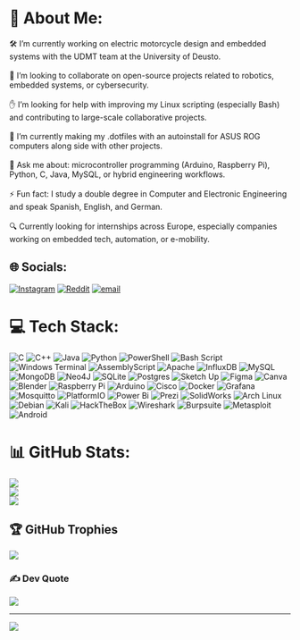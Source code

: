 # 💫 About Me:
🛠️ I’m currently working on electric motorcycle design and embedded systems with the UDMT team at the University of Deusto.<br><br>🤝 I’m looking to collaborate on open-source projects related to robotics, embedded systems, or cybersecurity.<br><br>✋ I’m looking for help with improving my Linux scripting (especially Bash) and contributing to large-scale collaborative projects.<br><br>🌱 I’m currently making my .dotfiles with an autoinstall for ASUS ROG computers along side with other projects.<br><br>💬 Ask me about: microcontroller programming (Arduino, Raspberry Pi), Python, C, Java, MySQL, or hybrid engineering workflows.<br><br>⚡ Fun fact: I study a double degree in Computer and Electronic Engineering and speak Spanish, English, and German.<br><br>🔍 Currently looking for internships across Europe, especially companies working on embedded tech, automation, or e-mobility.


## 🌐 Socials:
[![Instagram](https://img.shields.io/badge/Instagram-%23E4405F.svg?logo=Instagram&logoColor=white)](https://instagram.com/_cpe3_) [![Reddit](https://img.shields.io/badge/Reddit-%23FF4500.svg?logo=Reddit&logoColor=white)](https://reddit.com/user/Ordinary-Barnacle793) [![email](https://img.shields.io/badge/Email-D14836?logo=gmail&logoColor=white)](mailto:carlos.pena@opendeusto.es) 

# 💻 Tech Stack:
![C](https://img.shields.io/badge/c-%2300599C.svg?style=for-the-badge&logo=c&logoColor=white) ![C++](https://img.shields.io/badge/c++-%2300599C.svg?style=for-the-badge&logo=c%2B%2B&logoColor=white) ![Java](https://img.shields.io/badge/java-%23ED8B00.svg?style=for-the-badge&logo=openjdk&logoColor=white) ![Python](https://img.shields.io/badge/python-3670A0?style=for-the-badge&logo=python&logoColor=ffdd54) ![PowerShell](https://img.shields.io/badge/PowerShell-%235391FE.svg?style=for-the-badge&logo=powershell&logoColor=white) ![Bash Script](https://img.shields.io/badge/bash_script-%23121011.svg?style=for-the-badge&logo=gnu-bash&logoColor=white) ![Windows Terminal](https://img.shields.io/badge/Windows%20Terminal-%234D4D4D.svg?style=for-the-badge&logo=windows-terminal&logoColor=white) ![AssemblyScript](https://img.shields.io/badge/assembly%20script-%23000000.svg?style=for-the-badge&logo=assemblyscript&logoColor=white) ![Apache](https://img.shields.io/badge/apache-%23D42029.svg?style=for-the-badge&logo=apache&logoColor=white) ![InfluxDB](https://img.shields.io/badge/InfluxDB-22ADF6?style=for-the-badge&logo=InfluxDB&logoColor=white) ![MySQL](https://img.shields.io/badge/mysql-4479A1.svg?style=for-the-badge&logo=mysql&logoColor=white) ![MongoDB](https://img.shields.io/badge/MongoDB-%234ea94b.svg?style=for-the-badge&logo=mongodb&logoColor=white) ![Neo4J](https://img.shields.io/badge/Neo4j-008CC1?style=for-the-badge&logo=neo4j&logoColor=white) ![SQLite](https://img.shields.io/badge/sqlite-%2307405e.svg?style=for-the-badge&logo=sqlite&logoColor=white) ![Postgres](https://img.shields.io/badge/postgres-%23316192.svg?style=for-the-badge&logo=postgresql&logoColor=white) ![Sketch Up](https://img.shields.io/badge/SketchUp-005F9E?style=for-the-badge&logo=sketchup&logoColor=white) ![Figma](https://img.shields.io/badge/figma-%23F24E1E.svg?style=for-the-badge&logo=figma&logoColor=white) ![Canva](https://img.shields.io/badge/Canva-%2300C4CC.svg?style=for-the-badge&logo=Canva&logoColor=white) ![Blender](https://img.shields.io/badge/blender-%23F5792A.svg?style=for-the-badge&logo=blender&logoColor=white) ![Raspberry Pi](https://img.shields.io/badge/-Raspberry_Pi-C51A4A?style=for-the-badge&logo=Raspberry-Pi) ![Arduino](https://img.shields.io/badge/-Arduino-00979D?style=for-the-badge&logo=Arduino&logoColor=white) ![Cisco](https://img.shields.io/badge/cisco-%23049fd9.svg?style=for-the-badge&logo=cisco&logoColor=black) ![Docker](https://img.shields.io/badge/docker-%230db7ed.svg?style=for-the-badge&logo=docker&logoColor=white) ![Grafana](https://img.shields.io/badge/grafana-%23F46800.svg?style=for-the-badge&logo=grafana&logoColor=white) ![Mosquitto](https://img.shields.io/badge/mosquitto-%233C5280.svg?style=for-the-badge&logo=eclipsemosquitto&logoColor=white) ![PlatformIO](https://img.shields.io/badge/PlatformIO-%23222.svg?style=for-the-badge&logo=platformio&logoColor=%23f5822a) ![Power Bi](https://img.shields.io/badge/power_bi-F2C811?style=for-the-badge&logo=powerbi&logoColor=black) ![Prezi](https://img.shields.io/badge/Prezi-%23000000.svg?style=for-the-badge&logo=Prezi&logoColor=white) ![SolidWorks](https://img.shields.io/badge/solidworks-005386?style=for-the-badge&logo=dassaultsystemes&logoColor=white) ![Arch Linux](https://img.shields.io/badge/Arch_Linux-1793D1?style=for-the-badge&logo=arch-linux&logoColor=white) ![Debian](	https://img.shields.io/badge/Debian-A81D33?style=for-the-badge&logo=debian&logoColor=white) ![Kali](	https://img.shields.io/badge/Kali_Linux-557C94?style=for-the-badge&logo=kali-linux&logoColor=white) ![HackTheBox](	https://img.shields.io/badge/HackTheBox-111927?style=for-the-badge&logo=Hack%20The%20Box&logoColor=9FEF00) ![Wireshark](https://img.shields.io/badge/Wireshark-1679A7?style=for-the-badge&logo=Wireshark&logoColor=white) ![Burpsuite](https://img.shields.io/badge/burpsuite-FF6633?style=for-the-badge&logo=burpsuite&logoColor=white) ![Metasploit](https://img.shields.io/badge/metasploit-2596CD?style=for-the-badge&logo=metasploit&logoColor=white) ![Android](https://img.shields.io/badge/Android-3DDC84?style=for-the-badge&logo=android&logoColor=white) 
# 📊 GitHub Stats:
![](https://github-readme-stats.vercel.app/api?username=KaRLiToS3&theme=dark&hide_border=false&include_all_commits=true&count_private=true)<br/>
![](https://nirzak-streak-stats.vercel.app/?user=KaRLiToS3&theme=dark&hide_border=false)<br/>
![](https://github-readme-stats.vercel.app/api/top-langs/?username=KaRLiToS3&theme=dark&hide_border=false&include_all_commits=true&count_private=true&layout=compact)

## 🏆 GitHub Trophies
![](https://github-profile-trophy.vercel.app/?username=KaRLiToS3&theme=tokyonight&no-frame=false&no-bg=true&margin-w=4)

### ✍️ Dev Quote
![](https://quotes-github-readme.vercel.app/api?type=horizontal&theme=tokyonight)

---
[![](https://visitcount.itsvg.in/api?id=KaRLiToS3&icon=0&color=0)](https://visitcount.itsvg.in)

<!-- Proudly created with GPRM ( https://gprm.itsvg.in ) -->
